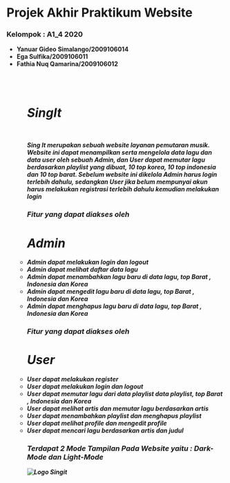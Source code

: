 <h1> Projek Akhir Praktikum Website</h1>
<h3> Kelompok : A1_4 2020 </h3>
<ul>
  <li> <b>Yanuar Gideo Simalango/2009106014<b></li>
  <li> <b>Ega Sulfika/2009106011</![Logo Singit](https://user-images.githubusercontent.com/74334625/201530067-0a5845b1-37c7-4f7d-8e5a-a87595bb8bc8.png)
<b></li>
  <li> <b>Fathia Nuq Qamarina/2009106012<b></</li>
<ul>
<br>
<br>
<h1><i> SingIt <i></h1>
<br>
<p>Sing It merupakan sebuah website layanan pemutaran musik. 
Website ini dapat menampilkan serta mengelola data lagu dan data user oleh sebuah Admin, dan User dapat memutar lagu berdasarkan playlist yang dibuat, 10 top korea, 10 top indonesia dan 10 top barat. Sebelum website ini dikelola Admin harus login terlebih dahulu, sedangkan User jika belum mempunyai akun harus melakukan registrasi terlebih dahulu kemudian melakukan login </</p>
<br>
<h3> Fitur yang dapat diakses oleh <h1>Admin</h1></h3>
  <li> Admin dapat melakukan login dan logout</<li>
  <li> Admin dapat melihat daftar data lagu</<li>
  <li> Admin dapat menambahkan lagu baru di data lagu, top Barat , Indonesia dan Korea</<li>
  <li> Admin dapat mengedit lagu baru di data lagu, top Barat , Indonesia dan Korea </<li>
  <li> Admin dapat menghapus lagu baru di data lagu, top Barat , Indonesia dan Korea </<li>
  <h3> Fitur yang dapat diakses oleh <h1>User</h1></h3>
  <li> User dapat melakukan register</<li>
  <li> User dapat melakukan login dan logout</<li>
  <li> User dapat memutar lagu dari data playlist data playlist, top Barat , Indonesia dan Korea</<li>
  <li> User dapat melihat artis dan memutar lagu berdasarkan artis
</<li>
  <li> User dapat menambahkan playlist dan menghapus playlist</<li>
	<li> User dapat melihat profile dan mengedit profile</<li>
	<li> User dapat mencari lagu berdasarkan artis dan judul</<li>
	
<h3> Terdapat 2 Mode Tampilan Pada Website yaitu : Dark-Mode dan Light-Mode</h3>

  
  

  
![Logo Singit](https://user-images.githubusercontent.com/74334625/201530134-1e97c1e6-9ee6-479c-8c5d-761c6b47f2a6.png)
